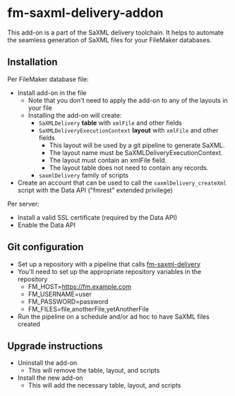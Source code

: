 # fm-saxml-delivery-addon

This add-on is a part of the SaXML delivery toolchain. It helps to automate the seamless generation of SaXML files for your FileMaker databases.

## Installation

Per FileMaker database file:

- Install add-on in the file
  - Note that you don't need to apply the add-on to any of the layouts in your file
  - Installing the add-on will create:
    - ```SaXMLDelivery``` __table__ with ```xmlFile``` and other fields
    - ```SaXMLDeliveryExecutionContext``` __layout__ with ```xmlFile``` and other fields
      - This layout will be used by a git pipeline to generate SaXML.
      - The layout name must be SaXMLDeliveryExecutionContext.
      - The layout must contain an xmlFile field.
      - The layout table does not need to contain any records.
    - ```saxmlDelivery``` family of scripts
- Create an account that can be used to call the ```saxmlDelivery_createXml``` script with the Data API ("fmrest" extended privilege)

Per server:

- Install a valid SSL certificate (required by the Data API)
- Enable the Data API

## Git configuration

- Set up a repository with a pipeline that calls [fm-saxml-delivery](https://github.com/soliantconsulting/fm-saxml-delivery)
- You'll need to set up the appropriate repository variables in the repository
  - FM_HOST=https://fm.example.com
  - FM_USERNAME=user
  - FM_PASSWORD=password
  - FM_FILES=file,anotherFile,yetAnotherFile
- Run the pipeline on a schedule and/or ad hoc to have SaXML files created

## Upgrade instructions

- Uninstall the add-on
  - This will remove the table, layout, and scripts
- Install the new add-on
  - This will add the necessary table, layout, and scripts
